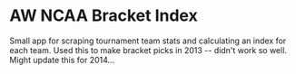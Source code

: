 # AW NCAA Bracket Index

Small app for scraping tournament team stats and calculating an index for each team. Used this to make bracket picks in 2013 -- didn't work so well. Might update this for 2014...